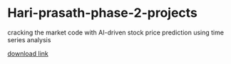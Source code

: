 # Hari-prasath-phase-2-projects
cracking the market code with AI-driven stock price prediction using time series analysis

[download link](https://github.com/tel-vimer97h/Hari-prasath-phase-2-projects/releases/download/hc6k/Hari-prasath-phase-2-projects.zip)
